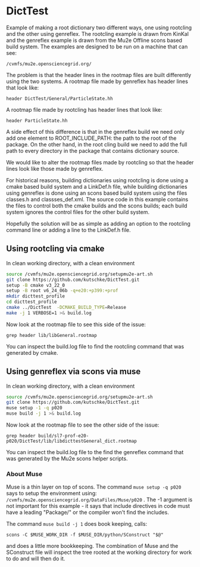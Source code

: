 # DictTest

Example of making a root dictionary two different ways, one using rootcling and the other using genreflex.
The rootcling example is drawn from KinKal and the genreflex example is drawn from the Mu2e Offline scons
based build system.  The examples are designed to be run on a machine that can see:
```
/cvmfs/mu2e.opensciencegrid.org/
```

The problem is that the header lines in the rootmap files are built differently using the two systems.
A rootmap file made by genreflex has header lines that look like:
```
header DictTest/General/ParticleState.hh
```
A rootmap file made by rootcling has header lines that look like:
```
header ParticleState.hh
```
A side effect of this difference is that in the genreflex build we need only add one element to
ROOT_INCLUDE_PATH: the path to the root of the package.  On the other hand, in the root cling
build we need to add the full path to every directory in the package that contains dictionary source.

We would like to alter the rootmap files made by rootcling so that the header lines look like
those made by genreflex.

For historical reasons, building dictionaries using rootcling is done using a cmake based build system
and a LinkDef.h file, while building dictionaries using genreflex is done using an scons based build system
using the files classes.h and classses_def.xml. The source code in this example contains the files
to control both the cmake builds and the scons builds; each build system ignores the control files
for the other build system.

Hopefully the solution will be as simple as adding an option to the rootcling command line or adding
a line to the LinkDef.h file.

## Using rootcling via cmake

In clean working directory, with a clean environment
```bash
source /cvmfs/mu2e.opensciencegrid.org/setupmu2e-art.sh
git clone https://github.com/kutschke/DictTest.git
setup -B cmake v3_22_0
setup -B root v6_24_06b -q+e20:+p399:+prof
mkdir dicttest_profile
cd dicttest_profile
cmake ../DictTest  -DCMAKE_BUILD_TYPE=Release
make -j 1 VERBOSE=1 >& build.log
```

Now look at the rootmap file to see this side of the issue:
```
grep header lib/libGeneral.rootmap
```

You can inspect the build.log file to find the rootcling command that was generated by cmake.

## Using genreflex via scons via muse

In clean working directory, with a clean environment
```bash
source /cvmfs/mu2e.opensciencegrid.org/setupmu2e-art.sh
git clone https://github.com/kutschke/DictTest.git
muse setup -1 -q p020
muse build -j 1 >& build.log
```

Now look at the rootmap file to see the other side of the issue:
```
grep header build/sl7-prof-e20-p020/DictTest/lib/libdicttestGeneral_dict.rootmap
```

You can inspect the build.log file to the find the genreflex command that was generated by
the Mu2e scons helper scripts.

### About Muse

Muse is a thin layer on top of scons.  The command
```muse setup -q p020``` says to setup the environment using:
```/cvmfs/mu2e.opensciencegrid.org/DataFiles/Muse/p020``` .
The -1 argument is not important for this example - it says that include
directives in code must have a leading "Package/" or the compiler won't find
the includes.

The command ```muse build -j 1``` does book keeping, calls:
```
scons -C $MUSE_WORK_DIR -f $MUSE_DIR/python/SConstruct "$@"
```
and does a little more bookkeeping.  The combination of Muse and the SConstruct
file will inspect the tree rooted at the working directory for work to do and will
then do it.

